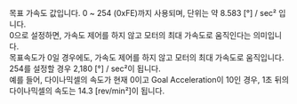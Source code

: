 목표 가속도 값입니다. 0 ~ 254 (0xFE)까지 사용되며, 단위는 약 8.583 [&deg;] / sec² 입니다.  
0으로 설정하면, 가속도 제어를 하지 않고 모터의 최대 가속도로 움직인다는 의미입니다.  
목표속도가 0일 경우에도, 가속도 제어를 하지 않고 모터의 최대 가속도로 움직입니다.  
254를 설정할 경우 2,180 [&deg;] / sec²이 됩니다.  
예를 들어, 다이나믹셀의 속도가 현재 0이고 Goal Acceleration이 10인 경우, 1초 뒤의 다이나믹셀의 속도는 14.3 [rev/min²]이 됩니다.
